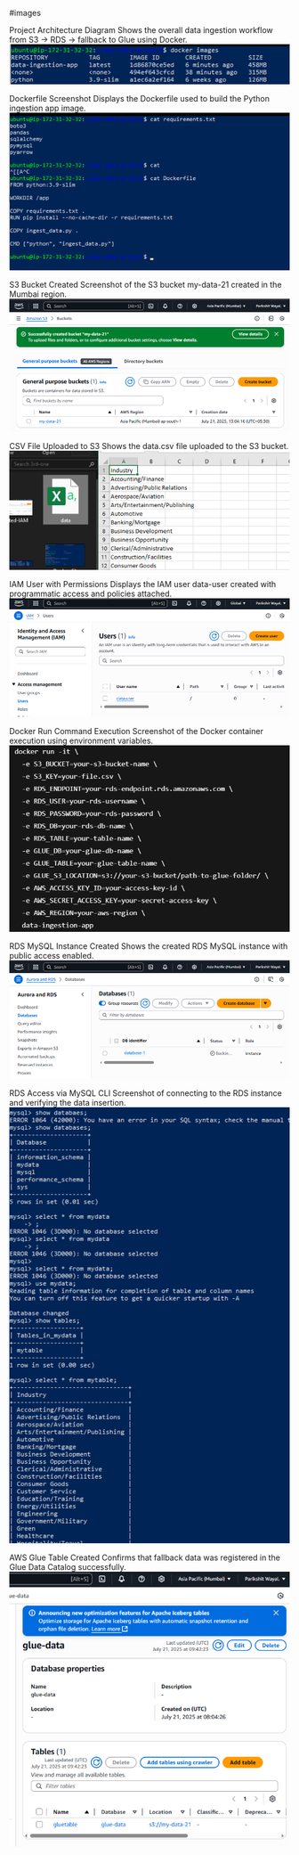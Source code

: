 #images

Project Architecture Diagram
Shows the overall data ingestion workflow from S3 → RDS → fallback to Glue using Docker.
![Architecture Diagram](./Dimage.png)


Dockerfile Screenshot
Displays the Dockerfile used to build the Python ingestion app image.
![Dockerfile Screenshot](./Docker-file.png)


S3 Bucket Created
Screenshot of the S3 bucket my-data-21 created in the Mumbai region.
![S3 Bucket Created](./bucket-created.png)


CSV File Uploaded to S3
Shows the data.csv file uploaded to the S3 bucket.
![CSV File in S3](./csvfile.png)


IAM User with Permissions
Displays the IAM user data-user created with programmatic access and policies attached.
![IAM User Created](./created-IAM.png)


Docker Run Command Execution
Screenshot of the Docker container execution using environment variables.
![Docker Run Command](./cont-cmd.png)


RDS MySQL Instance Created
Shows the created RDS MySQL instance with public access enabled.
![RDS Instance Created](./rds-created.png)


RDS Access via MySQL CLI
Screenshot of connecting to the RDS instance and verifying the data insertion.
![RDS MySQL CLI Access](./rds-mysql.png)


AWS Glue Table Created
Confirms that fallback data was registered in the Glue Data Catalog successfully.
![Glue Table Confirmation](./gluetable.png)
